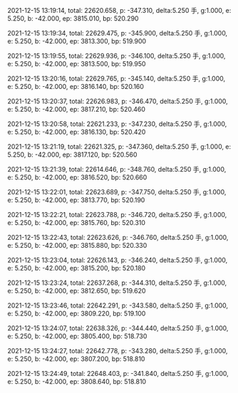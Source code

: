 2021-12-15 13:19:14, total: 22620.658, p: -347.310, delta:5.250 手, g:1.000, e: 5.250, b: -42.000, ep: 3815.010, bp: 520.290

2021-12-15 13:19:34, total: 22629.475, p: -345.900, delta:5.250 手, g:1.000, e: 5.250, b: -42.000, ep: 3813.300, bp: 519.900

2021-12-15 13:19:55, total: 22629.936, p: -346.100, delta:5.250 手, g:1.000, e: 5.250, b: -42.000, ep: 3813.500, bp: 519.950

2021-12-15 13:20:16, total: 22629.765, p: -345.140, delta:5.250 手, g:1.000, e: 5.250, b: -42.000, ep: 3816.140, bp: 520.160

2021-12-15 13:20:37, total: 22626.983, p: -346.470, delta:5.250 手, g:1.000, e: 5.250, b: -42.000, ep: 3817.210, bp: 520.460

2021-12-15 13:20:58, total: 22621.233, p: -347.230, delta:5.250 手, g:1.000, e: 5.250, b: -42.000, ep: 3816.130, bp: 520.420

2021-12-15 13:21:19, total: 22621.325, p: -347.360, delta:5.250 手, g:1.000, e: 5.250, b: -42.000, ep: 3817.120, bp: 520.560

2021-12-15 13:21:39, total: 22614.646, p: -348.760, delta:5.250 手, g:1.000, e: 5.250, b: -42.000, ep: 3816.520, bp: 520.660

2021-12-15 13:22:01, total: 22623.689, p: -347.750, delta:5.250 手, g:1.000, e: 5.250, b: -42.000, ep: 3813.770, bp: 520.190

2021-12-15 13:22:21, total: 22623.788, p: -346.720, delta:5.250 手, g:1.000, e: 5.250, b: -42.000, ep: 3815.760, bp: 520.310

2021-12-15 13:22:43, total: 22623.626, p: -346.760, delta:5.250 手, g:1.000, e: 5.250, b: -42.000, ep: 3815.880, bp: 520.330

2021-12-15 13:23:04, total: 22626.143, p: -346.240, delta:5.250 手, g:1.000, e: 5.250, b: -42.000, ep: 3815.200, bp: 520.180

2021-12-15 13:23:24, total: 22637.268, p: -344.310, delta:5.250 手, g:1.000, e: 5.250, b: -42.000, ep: 3812.650, bp: 519.620

2021-12-15 13:23:46, total: 22642.291, p: -343.580, delta:5.250 手, g:1.000, e: 5.250, b: -42.000, ep: 3809.220, bp: 519.100

2021-12-15 13:24:07, total: 22638.326, p: -344.440, delta:5.250 手, g:1.000, e: 5.250, b: -42.000, ep: 3805.400, bp: 518.730

2021-12-15 13:24:27, total: 22642.778, p: -343.280, delta:5.250 手, g:1.000, e: 5.250, b: -42.000, ep: 3807.200, bp: 518.810

2021-12-15 13:24:49, total: 22648.403, p: -341.840, delta:5.250 手, g:1.000, e: 5.250, b: -42.000, ep: 3808.640, bp: 518.810